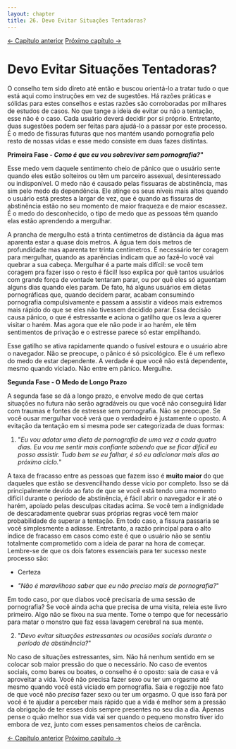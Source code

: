 ```yaml
---
layout: chapter
title: 26. Devo Evitar Situações Tentadoras? 
---
```


<div class="pagination-selector">
<a href="25-substitutos.html" class="chapter-btn">&larr; Capítulo anterior</a>
<a href="27-o-momento-da-revelacao.html" class="chapter-btn">Próximo capítulo &#8594;</a>
</div>


# Devo Evitar Situações Tentadoras?

O conselho tem sido direto até então e buscou orientá-lo a tratar tudo o que está aqui como instruções em vez de sugestões. Há razões práticas e sólidas para estes conselhos e estas razões são corroboradas por milhares de estudos de casos. No que tange a ideia de evitar ou não a tentação, esse não é o caso. Cada usuário deverá decidir por si próprio. Entretanto, duas sugestões podem ser feitas para ajudá-lo a passar por este processo. É o medo de fissuras futuras que nos mantém usando pornografia pelo resto de nossas vidas e esse medo consiste em duas fazes distintas.

**Primeira Fase - *Como é que eu vou sobreviver sem pornografia?*"**

Esse medo vem daquele sentimento cheio de pânico que o usuário sente quando eles estão solteiros ou têm um parceiro assexual, desinteressado ou indisponível. O medo não é causado pelas fissuaras de abstinência, mas sim pelo medo da dependência. Ele atinge os seus níveis mais altos quando o usuário está prestes a largar de vez, que é quando as fissuras de abstinência estão no seu momento de maior fraqueza e de maior escassez. É o medo do desconhecido, o tipo de medo que as pessoas têm quando elas estão aprendendo a mergulhar.

A prancha de mergulho está a trinta centímetros de distância da água mas aparenta estar a quase dois metros. A água tem dois metros de profundidade mas aparenta ter trinta centímetros. É necessário ter coragem para mergulhar, quando as aparências indicam que ao fazê-lo você vai quebrar a sua cabeça. Mergulhar é a parte mais difícil: se você tem coragem pra fazer isso o resto é fácil! Isso explica por quê tantos usuários com grande força de vontade tentaram parar, ou por quê eles só aguentam alguns dias quando eles param. De fato, há alguns usuários em dietas pornográficas que, quando decidem parar, acabam consumindo pornografia compulsivamente e passam a assistir a vídeos mais extremos mais rápido do que se eles não tivessem decidido parar. Essa decisão causa pânico, o que é estressante e aciona o gatilho que os leva a querer visitar o harém. Mas agora que ele não pode ir ao harém, ele têm sentimentos de privação e o estresse parece só estar empilhando.

Esse gatilho se ativa rapidamente quando o fusível estoura e o usuário abre o navegador. Não se preocupe, o pânico é só psicológico. Ele é um reflexo do medo de estar dependente. A verdade é que você não está dependente, mesmo quando viciado. Não entre em pânico. Mergulhe.

**Segunda Fase - O Medo de Longo Prazo**

A segunda fase se dá a longo prazo, e envolve medo de que certas situações no futura não serão agradáveis ou que você não conseguirá lidar com traumas e fontes de estresse sem pornografia. Não se preocupe. Se você ousar mergulhar você verá que o verdadeiro é justamente o oposto. A evitação da tentação em si mesma pode ser categorizada de duas formas:

1.  "*Eu vou adotar uma dieta de pornografia de uma vez a cada quatro dias. Eu vou me sentir mais confiante sabendo que se ficar difícil eu posso assistir. Tudo bem se eu falhar, é só eu adicionar mais dias ao próximo ciclo.*"

A taxa de fracasso entre as pessoas que fazem isso é **muito maior** do que daqueles que estão se desvencilhando desse vício por completo. Isso se dá principalmente devido ao fato de que se você está tendo uma momento difícil durante o período de abstinência, é fácil abrir o navegador e ir até o harém, apoiado pelas desculpas citadas acima. Se você tem a indignidade de descaradamente quebrar suas próprias regras você tem maior probabilidade de superar a tentação. Em todo caso, a fissura passaria se você simplesmente a adiasse. Entretanto, a razão principal para o alto índice de fracasso em casos como este é que o usuário não se sentiu totalmente comprometido com a ideia de parar na hora de começar. Lembre-se de que os dois fatores essenciais para ter sucesso neste processo são:

- Certeza

- *"Não é maravilhoso saber que eu não preciso mais de pornografia?*"

Em todo caso, por que diabos você precisaria de uma sessão de pornografia? Se você ainda acha que precisa de uma visita, releia este livro primeiro. Algo não se fixou na sua mente. Tome o tempo que for necessário para matar o monstro que faz essa lavagem cerebral na sua mente.

2.  "*Devo evitar situações estressantes ou ocasiões sociais durante o período de abstinência?*"

No caso de situações estressantes, sim. Não há nenhum sentido em se colocar sob maior pressão do que o necessário. No caso de eventos sociais, como bares ou boates, o conselho é o oposto: saia de casa e vá aproveitar a vida. Você não precisa fazer sexo ou ter um orgasmo até mesmo quando você está viciado em pornografia. Saia e regozije noe fato de que você não *precisa* fazer sexo ou ter um orgasmo. O que isso fará por você é te ajudar a perceber mais rápido que a vida é melhor sem a pressão da obrigação de ter esses dois sempre presentes no seu dia a dia. Apenas pense o quão melhor sua vida vai ser quando o pequeno monstro tiver ido embora de vez, junto com esses pensamentos cheios de carência.

<div class="pagination-selector">
<a href="25-substitutos.html" class="chapter-btn">&larr; Capítulo anterior</a>
<a href="27-o-momento-da-revelacao.html" class="chapter-btn">Próximo capítulo &#8594;</a>
</div>

